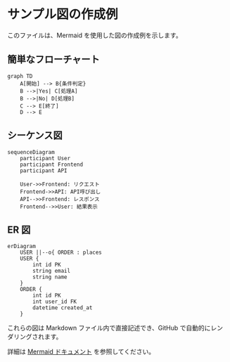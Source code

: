 # サンプル図の作成例

このファイルは、Mermaid を使用した図の作成例を示します。

## 簡単なフローチャート

```mermaid
graph TD
    A[開始] --> B{条件判定}
    B -->|Yes| C[処理A]
    B -->|No| D[処理B]
    C --> E[終了]
    D --> E
```

## シーケンス図

```mermaid
sequenceDiagram
    participant User
    participant Frontend
    participant API
    
    User->>Frontend: リクエスト
    Frontend->>API: API呼び出し
    API-->>Frontend: レスポンス
    Frontend-->>User: 結果表示
```

## ER 図

```mermaid
erDiagram
    USER ||--o{ ORDER : places
    USER {
        int id PK
        string email
        string name
    }
    ORDER {
        int id PK
        int user_id FK
        datetime created_at
    }
```

これらの図は Markdown ファイル内で直接記述でき、GitHub で自動的にレンダリングされます。

詳細は [Mermaid ドキュメント](https://mermaid.js.org/) を参照してください。
